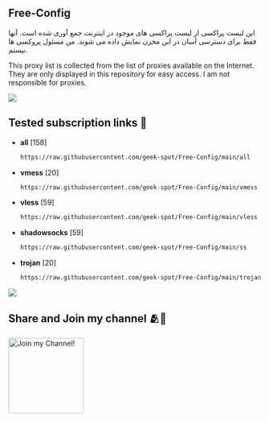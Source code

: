 
## Free-Config
این لیست پراکسی از لیست پراکسی های موجود در اینترنت جمع آوری شده است. آنها فقط برای دسترسی آسان در این مخزن نمایش داده می شوند. من مسئول پروکسی ها نیستم.

This proxy list is collected from the list of proxies available on the Internet. They are only displayed in this repository for easy access. I am not responsible for proxies.


<a><img src='https://i.imgur.com/LyHic3i.gif'/></a>


## Tested subscription links 🔗

  - **all**  [158]
    ```bash
    https://raw.githubusercontent.com/geek-spot/Free-Config/main/all
    ```
  - **vmess**  [20]
    ```bash
    https://raw.githubusercontent.com/geek-spot/Free-Config/main/vmess
    ```
  - **vless**  [59]
    ```bash
    https://raw.githubusercontent.com/geek-spot/Free-Config/main/vless
    ```
  - **shadowsocks**  [59]
    ```bash
    https://raw.githubusercontent.com/geek-spot/Free-Config/main/ss
    ```
  - **trojan**  [20]
    ```bash
    https://raw.githubusercontent.com/geek-spot/Free-Config/main/trojan
    ```

<a><img src='https://i.imgur.com/LyHic3i.gif'/></a>


## Share and Join my channel 🫂🤍
  <a href="https://t.me/Geek_Spot" target="_blank"><img src="https://anokhanews.com/wp-content/uploads/2024/06/2i8mVvNFBHDJ7t5FTJF8b1uontK.svg" width="150" alt="Join my Channel!"></a>

